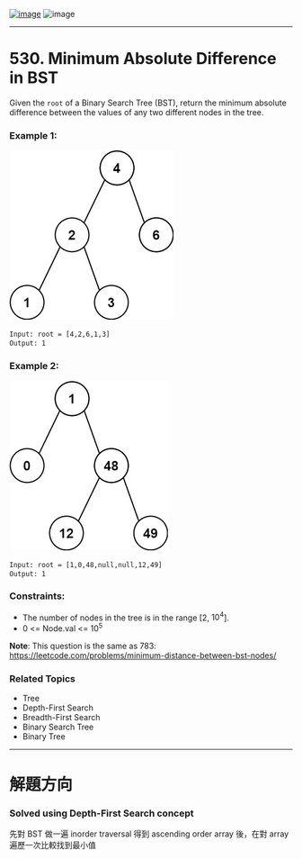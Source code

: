 [![image](https://img.shields.io/badge/Leetcode-Link-blue?logo=leetcode)](https://leetcode.com/problems/minimum-absolute-difference-in-bst/)
![image](https://img.shields.io/badge/Difficulty-Easy-green)

---

# 530. Minimum Absolute Difference in BST

Given the `root` of a Binary Search Tree (BST), return the minimum absolute difference between the values of any two different nodes in the tree.

### Example 1:

![image](./image/bst1.jpeg)

```
Input: root = [4,2,6,1,3]
Output: 1
```

### Example 2:

![image](./image/bst2.jpeg)

```
Input: root = [1,0,48,null,null,12,49]
Output: 1
```

### Constraints:

- The number of nodes in the tree is in the range [2, $10^4$].
- 0 <= Node.val <= $10^5$

**Note**: This question is the same as 783: https://leetcode.com/problems/minimum-distance-between-bst-nodes/

### Related Topics

- Tree
- Depth-First Search
- Breadth-First Search
- Binary Search Tree
- Binary Tree
  
---

# 解題方向

### Solved using Depth-First Search concept

先對 BST 做一遍 inorder traversal 得到 ascending order array 後，在對 array 遍歷一次比較找到最小值